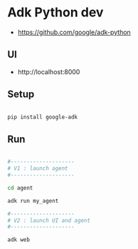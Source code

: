 # Adk Python dev

- https://github.com/google/adk-python


## UI

- http://localhost:8000


## Setup

```bash

pip install google-adk

```


## Run

```bash

#--------------------
# V1 : launch agent
#--------------------

cd agent

adk run my_agent

#--------------------
# V2 : launch UI and agent
#--------------------

adk web 
```